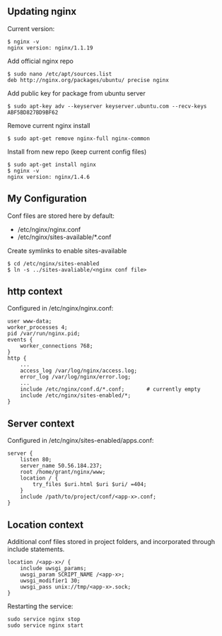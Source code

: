 Updating nginx
--------------
Current version:

    $ nginx -v
    nginx version: nginx/1.1.19

Add official nginx repo

    $ sudo nano /etc/apt/sources.list
    deb http://nginx.org/packages/ubuntu/ precise nginx

Add public key for package from ubuntu server

    $ sudo apt-key adv --keyserver keyserver.ubuntu.com --recv-keys ABF5BD827BD9BF62

Remove current nginx install

    $ sudo apt-get remove nginx-full nginx-common

Install from new repo (keep current config files)

    $ sudo apt-get install nginx
    $ nginx -v
    nginx version: nginx/1.4.6

My Configuration
-------------
Conf files are stored here by default:
* /etc/nginx/nginx.conf
* /etc/nginx/sites-available/*.conf

Create symlinks to enable sites-available

    $ cd /etc/nginx/sites-enabled
    $ ln -s ../sites-avaliable/<nginx conf file>

http context
------------
Configured in /etc/nginx/nginx.conf:

    user www-data;
    worker_processes 4;
    pid /var/run/nginx.pid;
    events {
        worker_connections 768;
    }
    http {
        ...
        access_log /var/log/nginx/access.log;
        error_log /var/log/nginx/error.log;
        ...
        include /etc/nginx/conf.d/*.conf;       # currently empty
        include /etc/nginx/sites-enabled/*;
    }


Server context
--------------
Configured in /etc/nginx/sites-enabled/apps.conf:

    server {
        listen 80;
        server_name 50.56.184.237;
        root /home/grant/nginx/www;
        location / {
            try_files $uri.html $uri $uri/ =404;
        }
        include /path/to/project/conf/<app-x>.conf;
    }


Location context
----------------
Additional conf files stored in project folders, and incorporated through include statements.

    location /<app-x>/ {
        include uwsgi_params;
        uwsgi_param SCRIPT_NAME /<app-x>;
        uwsgi_modifier1 30;
        uwsgi_pass unix://tmp/<app-x>.sock;
    }

Restarting the service:

    sudo service nginx stop
    sudo service nginx start

